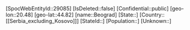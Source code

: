 ﻿---
location: [44.82,20.48]
type: City
tags:
- geo/City
---

[SpocWebEntityId::29085]
[IsDeleted::false]
[Confidential::public]
[geo-lon::20.48]
[geo-lat::44.82]
[name::Beograd]
[State::]
[Country::[[Serbia_excluding_Kosovo]]]
[StateId::]
[Population::]
[Unknown::]

